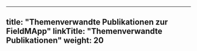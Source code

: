 
---
title: "Themenverwandte Publikationen zur FieldMApp"
linkTitle: "Themenverwandte Publikationen"
weight: 20
---
